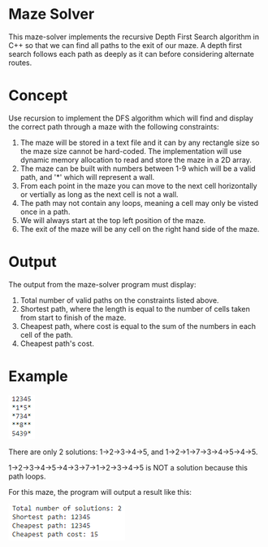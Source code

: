 # Maze Solver

This maze-solver implements the recursive Depth First Search algorithm in C++ so that we can find all paths to the exit of our maze. A depth first search follows each path as deeply as it can before considering alternate routes. 

# Concept

Use recursion to implement the DFS algorithm which will find and display the correct path through a maze with the following constraints:

1. The maze will be stored in a text file and it can by any rectangle size so the maze size cannot be hard-coded. The implementation will use dynamic memory allocation to read and store the maze in a 2D array.
2. The maze can be built with numbers between 1-9 which will be a valid path, and '*' which will represent a wall.
3. From each point in the maze you can move to the next cell horizontally or vertially as long as the next cell is not a wall.
4. The path may not contain any loops, meaning a cell may only be visted once in a path. 
5. We will always start at the top left position of the maze. 
6. The exit of the maze will be any cell on the right hand side of the maze. 

# Output

The output from the maze-solver program must display:

1. Total number of valid paths on the constraints listed above.
2. Shortest path, where the length is equal to the number of cells taken from start to finish of the maze.
3. Cheapest path, where cost is equal to the sum of the numbers in each cell of the path.
4. Cheapest path's cost.

# Example

![example display](screenshots/example.png)

There are only 2 solutions: 1->2->3->4->5, and 1->2->1->7->3->4->5->4->5.

1->2->3->4->5->4->3->7->1->2->3->4->5 is NOT a solution because this path loops.

For this maze, the program will output a result like this:

![example_output display](screenshots/example_output.png)